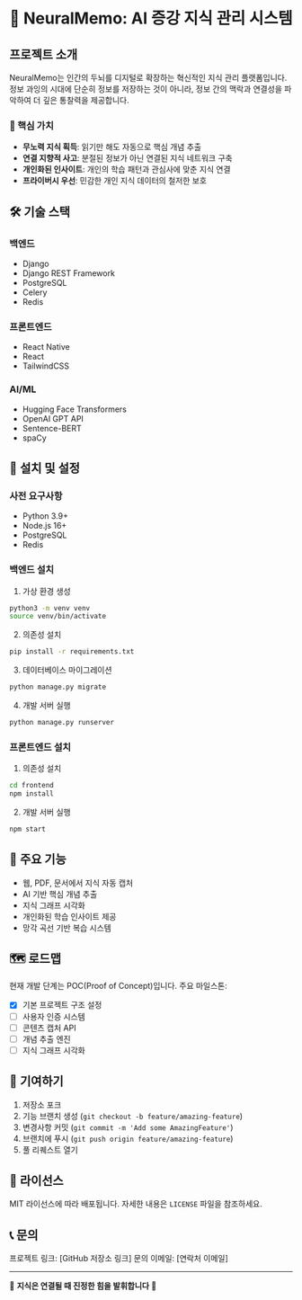 # 🧠 NeuralMemo: AI 증강 지식 관리 시스템

## 프로젝트 소개

NeuralMemo는 인간의 두뇌를 디지털로 확장하는 혁신적인 지식 관리 플랫폼입니다. 정보 과잉의 시대에 단순히 정보를 저장하는 것이 아니라, 정보 간의 맥락과 연결성을 파악하여 더 깊은 통찰력을 제공합니다.

### 🚀 핵심 가치

- **무노력 지식 획득**: 읽기만 해도 자동으로 핵심 개념 추출
- **연결 지향적 사고**: 분절된 정보가 아닌 연결된 지식 네트워크 구축
- **개인화된 인사이트**: 개인의 학습 패턴과 관심사에 맞춘 지식 연결
- **프라이버시 우선**: 민감한 개인 지식 데이터의 철저한 보호

## 🛠 기술 스택

### 백엔드
- Django
- Django REST Framework
- PostgreSQL
- Celery
- Redis

### 프론트엔드
- React Native
- React
- TailwindCSS

### AI/ML
- Hugging Face Transformers
- OpenAI GPT API
- Sentence-BERT
- spaCy

## 🔧 설치 및 설정

### 사전 요구사항

- Python 3.9+
- Node.js 16+
- PostgreSQL
- Redis

### 백엔드 설치

1. 가상 환경 생성
```bash
python3 -m venv venv
source venv/bin/activate
```

2. 의존성 설치
```bash
pip install -r requirements.txt
```

3. 데이터베이스 마이그레이션
```bash
python manage.py migrate
```

4. 개발 서버 실행
```bash
python manage.py runserver
```

### 프론트엔드 설치

1. 의존성 설치
```bash
cd frontend
npm install
```

2. 개발 서버 실행
```bash
npm start
```

## 🚀 주요 기능

- 웹, PDF, 문서에서 지식 자동 캡처
- AI 기반 핵심 개념 추출
- 지식 그래프 시각화
- 개인화된 학습 인사이트 제공
- 망각 곡선 기반 복습 시스템

## 🗺 로드맵

현재 개발 단계는 POC(Proof of Concept)입니다. 주요 마일스톤:

- [x] 기본 프로젝트 구조 설정
- [ ] 사용자 인증 시스템
- [ ] 콘텐츠 캡처 API
- [ ] 개념 추출 엔진
- [ ] 지식 그래프 시각화

## 🤝 기여하기

1. 저장소 포크
2. 기능 브랜치 생성 (`git checkout -b feature/amazing-feature`)
3. 변경사항 커밋 (`git commit -m 'Add some AmazingFeature'`)
4. 브랜치에 푸시 (`git push origin feature/amazing-feature`)
5. 풀 리퀘스트 열기

## 📄 라이선스

MIT 라이선스에 따라 배포됩니다. 자세한 내용은 `LICENSE` 파일을 참조하세요.

## 📞 문의

프로젝트 링크: [GitHub 저장소 링크]
문의 이메일: [연락처 이메일]

---

🌟 **지식은 연결될 때 진정한 힘을 발휘합니다** 🌟
